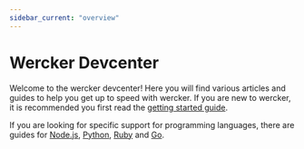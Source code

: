 ```yaml
---
sidebar_current: "overview"
---
```


# Wercker Devcenter

Welcome to the wercker devcenter! Here you will find various articles and guides to help you get up to speed with wercker.
If you are new to wercker, it is recommended you first read the [getting started guide](/articles/getting-started.html).

If you are looking for specific support for programming languages, there are guides for [Node.js](/articles/languages/nodejs.html), [Python](/articles/languages/python.html), [Ruby](/articles/languages/ruby.html) and [Go](/articles/languages/go.html).
